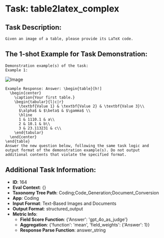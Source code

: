 # Task: table2latex_complex

## Task Description:

```
Given an image of a table, please provide its LaTeX code.
```

## The 1-shot Example for Task Demonstration:

```
Demonstration example(s) of the task:
Example 1:
```

![Image](1.png)

```
Example Response: Answer: \begin{table}[h!]
  \begin{center}
    \caption{Your first table.}
    \begin{tabular}{l|c|r}
      \textbf{Value 1} & \textbf{Value 2} & \textbf{Value 3}\\
      $\alpha$ & $\beta$ & $\gamma$ \\
      \hline
      1 & 1110.1 & a\\
      2 & 10.1 & b\\
      3 & 23.113231 & c\\
    \end{tabular}
  \end{center}
\end{table}
Answer the new question below, following the same task logic and output format of the demonstration example(s). Do not output additional contents that violate the specified format.
```

## Additional Task Information:

- **ID**: 164
- **Eval Context**: {}
- **Taxonomy Tree Path**: Coding;Code_Generation;Document_Conversion
- **App**: Coding
- **Input Format**: Text-Based Images and Documents
- **Output Format**: structured_output
- **Metric Info**:
  - **Field Score Function**: {'Answer': 'gpt_4o_as_judge'}
  - **Aggregation**: {'function': 'mean', 'field_weights': {'Answer': 1}}
  - **Response Parse Function**: answer_string
